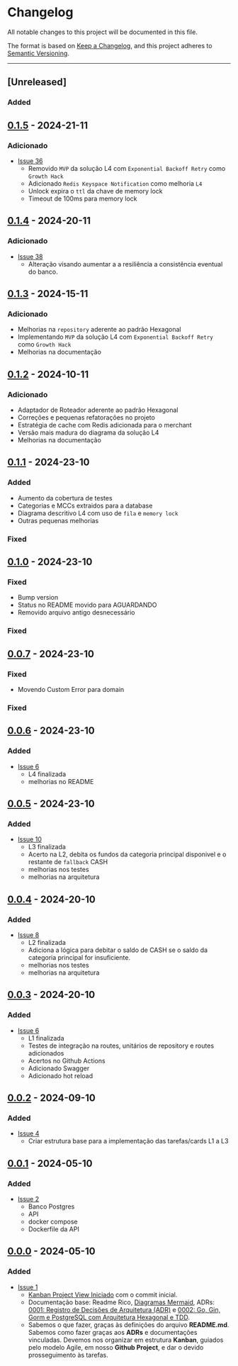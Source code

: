 # Changelog

All notable changes to this project will be documented in this file.

The format is based on [Keep a Changelog](https://keepachangelog.com/en/1.0.0/),
and this project adheres to [Semantic Versioning](https://semver.org/spec/v2.0.0.html).

---

## [Unreleased]
### Added

## [0.1.5] - 2024-21-11
### Adicionado

  - [Issue 36](https://github.com/jtonynet/go-payments-api/issues/35)
    - Removido `MVP` da solução L4 com `Exponential Backoff Retry` como `Growth Hack`
    - Adicionado `Redis Keyspace Notification` como melhoria `L4`
    - Unlock expira o `ttl` da chave de memory lock
    - Timeout de 100ms para memory lock

## [0.1.4] - 2024-20-11
### Adicionado

- [Issue 38](https://github.com/jtonynet/go-payments-api/issues/38)
  - Alteração visando aumentar a a resiliência a consistência eventual do banco.

## [0.1.3] - 2024-15-11
### Adicionado

- Melhorias na `repository` aderente ao padrão Hexagonal
- Implementando `MVP` da solução L4 com `Exponential Backoff Retry` como `Growth Hack`
- Melhorias na documentação

## [0.1.2] - 2024-10-11
### Adicionado

- Adaptador de Roteador aderente ao padrão Hexagonal
- Correções e pequenas refatorações no projeto
- Estratégia de cache com Redis adicionada para o merchant
- Versão mais madura do diagrama da solução L4
- Melhorias na documentação

## [0.1.1] - 2024-23-10
### Added

- Aumento da cobertura de testes
- Categorias e MCCs extraidos para a database
- Diagrama descritivo L4 com uso de `fila` e `memory lock`
- Outras pequenas melhorias


### Fixed
## [0.1.0] - 2024-23-10
### Fixed

  - Bump version
  - Status no README movido para AGUARDANDO
  - Removido arquivo antigo desnecessário

### Fixed
## [0.0.7] - 2024-23-10
### Fixed

  - Movendo Custom Error para domain

### Fixed
## [0.0.6] - 2024-23-10
### Added

- [Issue 6](https://github.com/jtonynet/go-payments-api/issues/12)
  - L4 finalizada
  - melhorias no README


## [0.0.5] - 2024-23-10
### Added

- [Issue 10](https://github.com/jtonynet/go-payments-api/issues/10)
  - L3 finalizada
  - Acerto na L2, debita os fundos da categoria principal disponivel e o restante de `fallback` CASH
  - melhorias nos testes
  - melhorias na arquitetura

## [0.0.4] - 2024-20-10
### Added

- [Issue 8](https://github.com/jtonynet/go-payments-api/issues/8)
  - L2 finalizada
  - Adiciona a lógica para debitar o saldo de CASH se o saldo da categoria principal for insuficiente.
  - melhorias nos testes
  - melhorias na arquitetura

## [0.0.3] - 2024-20-10
### Added

- [Issue 6](https://github.com/jtonynet/go-payments-api/issues/6)
  - L1 finalizada
  - Testes de integração na routes, unitários de repository e routes adicionados
  -  Acertos no Github Actions
  - Adicionado Swagger
  - Adicionado hot reload
  


## [0.0.2] - 2024-09-10
### Added

- [Issue 4](https://github.com/jtonynet/go-payments-api/issues/4)
  - Criar estrutura base para a implementação das tarefas/cards L1 a L3


## [0.0.1] - 2024-05-10
### Added

- [Issue 2](https://github.com/jtonynet/go-payments-api/issues/2)
   - Banco Postgres
   - API
   - docker compose
   - Dockerfile da API


## [0.0.0] - 2024-05-10
### Added

- [Issue 1](https://github.com/users/jtonynet/projects/7/views/1?pane=issue&itemId=82288146)
  - [Kanban Project View Iniciado](https://github.com/users/jtonynet/projects/7) com o commit inicial. 
  - Documentação base: Readme Rico, [Diagramas Mermaid](https://github.com/jtonynet/go-products-api/tree/main#diagrams), ADRs: [0001: Registro de Decisões de Arquitetura (ADR)](./docs/architecture/decisions/registro-de-decisoes-de-arquitetura.md) e [0002: Go, Gin, Gorm e PostgreSQL com Arquitetura Hexagonal e TDD](./docs/architecture/decisions/0002-go-gin-gorm-e-postgres-com-arquitetura-hexagonal-tdd.md).
  - Sabemos o que fazer, graças às definições do arquivo __README.md__. Sabemos como fazer graças aos __ADRs__ e documentações vinculadas. Devemos nos organizar em estrutura __Kanban__, guiados pelo modelo Agile, em nosso __Github Project__, e dar o devido prosseguimento às tarefas.

[0.1.5]: https://github.com/jtonynet/go-payments-api/compare/v0.1.4...v0.1.5
[0.1.4]: https://github.com/jtonynet/go-payments-api/compare/v0.1.3...v0.1.4
[0.1.3]: https://github.com/jtonynet/go-payments-api/compare/v0.1.2...v0.1.3
[0.1.2]: https://github.com/jtonynet/go-payments-api/compare/v0.1.1...v0.1.2
[0.1.1]: https://github.com/jtonynet/go-payments-api/compare/v0.1.0...v0.1.1
[0.1.0]: https://github.com/jtonynet/go-payments-api/compare/v0.0.7...v0.1.0
[0.0.7]: https://github.com/jtonynet/go-payments-api/compare/v0.0.6...v0.0.7
[0.0.6]: https://github.com/jtonynet/go-payments-api/compare/v0.0.5...v0.0.6
[0.0.5]: https://github.com/jtonynet/go-payments-api/compare/v0.0.4...v0.0.5
[0.0.4]: https://github.com/jtonynet/go-payments-api/compare/v0.0.3...v0.0.4
[0.0.3]: https://github.com/jtonynet/go-payments-api/compare/v0.0.2...v0.0.3
[0.0.2]: https://github.com/jtonynet/go-payments-api/compare/v0.0.1...v0.0.2
[0.0.1]: https://github.com/jtonynet/go-payments-api/compare/v0.0.0...v0.0.1
[0.0.0]: https://github.com/jtonynet/go-payments-api/releases/tag/v0.0.0
